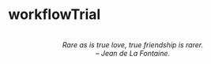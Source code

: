 # workflowTrial
<!-- QUOTE:START -->
<p align="center"><br><i>Rare as is true love, true friendship is rarer.</i><br><i>– Jean de La Fontaine.</i><br></p>
<!-- QUOTE:END -->


